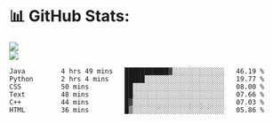 # 📊 GitHub Stats:
![](https://github-readme-stats.vercel.app/api?username=IShaLinI&theme=github_dark&hide_border=false&include_all_commits=true&count_private=true)<br/>
![](https://github-readme-stats.vercel.app/api/top-langs/?username=IShaLinI&theme=github_dark&hide_border=false&include_all_commits=true&count_private=true)<br>
<!--START_SECTION:waka-->

```text
Java         4 hrs 49 mins   ███████████▓░░░░░░░░░░░░░   46.19 %
Python       2 hrs 4 mins    █████░░░░░░░░░░░░░░░░░░░░   19.77 %
CSS          50 mins         ██░░░░░░░░░░░░░░░░░░░░░░░   08.00 %
Text         48 mins         ██░░░░░░░░░░░░░░░░░░░░░░░   07.66 %
C++          44 mins         █▓░░░░░░░░░░░░░░░░░░░░░░░   07.03 %
HTML         36 mins         █▒░░░░░░░░░░░░░░░░░░░░░░░   05.86 %
```

<!--END_SECTION:waka-->
